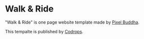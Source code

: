 # Walk & Ride

"Walk & Ride" is one page website template made by [Pixel Buddha](http://pixelbuddha.net/).

This tempalte is published by [Codrops](http://tympanus.net/codrops/2014/09/26/freebie-walk-ride-one-page-website-template/).
